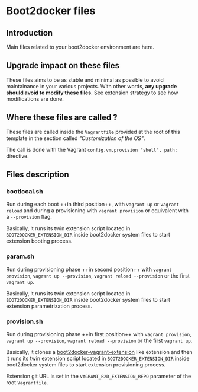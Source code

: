 # Boot2docker files

## Introduction

Main files related to your boot2docker environment are here.

## Upgrade impact on these files

These files aims to be as stable and minimal as possible to avoid maintainance in your various projects. With other words, **any upgrade should avoid to modify these files**. See extension strategy to see how modifications are done.

## Where these files are called ?

These files are called inside the ```Vagrantfile``` provided at the root of this template in the section called *"Customization of the OS"*.

The call is done with the Vagrant ```config.vm.provision "shell", path:``` directive.

## Files description

### bootlocal.sh

Run during each boot ++in third position++, with ```vagrant up``` or ```vagrant reload``` and during a provisioning with ```vagrant provision``` or equivalent with a ```--provision``` flag.

Basically, it runs its twin extension script located in ```BOOT2DOCKER_EXTENSION_DIR``` inside boot2docker system files to start extension booting process.

### param.sh

Run during provisioning phase ++in second position++ with ```vagrant provision```, ```vagrant up --provision```, ```vagrant reload --provision``` or  the first ```vagrant up```.

Basically, it runs its twin extension script located in ```BOOT2DOCKER_EXTENSION_DIR``` inside boot2docker system files to start extension parametrization process.

### provision.sh

Run during provisioning phase ++in first position++ with ```vagrant provision```, ```vagrant up --provision```, ```vagrant reload --provision``` or  the first ```vagrant up```.

Basically, it clones a [boot2docker-vagrant-extension](https://github.com/AlbanMontaigu/boot2docker-vagrant-extension) like extension and then it runs its twin extension script located in ```BOOT2DOCKER_EXTENSION_DIR``` inside boot2docker system files to start extension provisioning process.

Extension git URL is set in the ```VAGRANT_B2D_EXTENSION_REPO``` parameter of the root ```Vagrantfile```.
